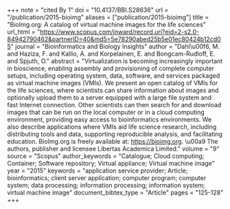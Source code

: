 +++
note = "cited By 1"
doi = "10.4137/BBI.S28636"
url = "/publication/2015-bioimg"
aliases = ["publication/2015-bioimg"]
title = "BioImg.org: A catalog of virtual machine images for the life sciences"
url_html = "https://www.scopus.com/inward/record.uri?eid=2-s2.0-84942790462&partnerID=40&md5=5e78290abed25b5e01ec80424b12cd05"
journal = "Bioinformatics and Biology Insights"
author = "Dahl\u00f6, M. and Haziza, F. and Kallio, A. and Korpelainen, E. and Bongcam-Rudloff, E. and Spjuth, O."
abstract = "Virtualization is becoming increasingly important in bioscience, enabling assembly and provisioning of complete computer setups, including operating system, data, software, and services packaged as virtual machine images (VMIs). We present an open catalog of VMIs for the life sciences, where scientists can share information about images and optionally upload them to a server equipped with a large file system and fast Internet connection. Other scientists can then search for and download images that can be run on the local computer or in a cloud computing environment, providing easy access to bioinformatics environments. We also describe applications where VMIs aid life science research, including distributing tools and data, supporting reproducible analysis, and facilitating education. BioImg.org is freely available at: https://bioimg.org. \u00a9 The authors, publisher and licensee Libertas Academica Limited."
volume = "9"
source = "Scopus"
author_keywords = "Catalogue;  Cloud computing;  Container;  Software repository;  Virtual appliance;  Virtual machine image"
year = "2015"
keywords = "application service provider;  Article;  bioinformatics;  client server application;  computer program;  computer system;  data processing;  information processing;  information system;  virtual machine image"
document_bibtex_type = "Article"
pages = "125-128"
+++

